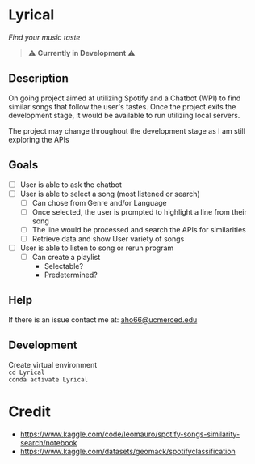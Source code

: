 # Lyrical
*Find your music taste*

> ⚠️ **Currently in Development** ⚠️

## Description
On going project aimed at utilizing Spotify and a Chatbot (WPI) to find similar songs that follow the user's tastes. Once the project exits the development stage, it would be available to run utilizing local servers. 

The project may change throughout the development stage as I am still exploring the APIs

## Goals
- [ ] User is able to ask the chatbot
- [ ] User is able to select a song (most listened or search)
    - [ ] Can chose from Genre and/or Language
    - [ ] Once selected, the user is prompted to highlight a line from their song
    - [ ] The line would be processed and search the APIs for similarities
    - [ ] Retrieve data and show User variety of songs
- [ ] User is able to listen to song or rerun program
    - [ ] Can create a playlist
        - Selectable?
        - Predetermined?

## Help
If there is an issue contact me at: aho66@ucmerced.edu

## Development
Create virtual environment
<br>
` cd Lyrical ` 
<br>
` conda activate Lyrical `

# Credit
- https://www.kaggle.com/code/leomauro/spotify-songs-similarity-search/notebook
- https://www.kaggle.com/datasets/geomack/spotifyclassification

